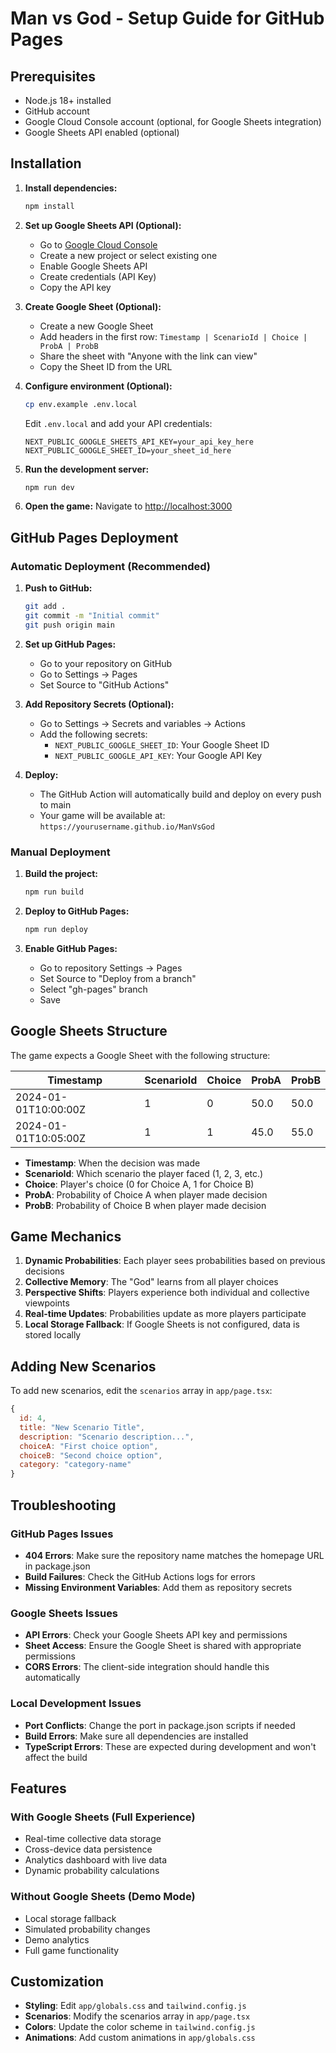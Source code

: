 # Man vs God - Setup Guide for GitHub Pages

## Prerequisites
- Node.js 18+ installed
- GitHub account
- Google Cloud Console account (optional, for Google Sheets integration)
- Google Sheets API enabled (optional)

## Installation

1. **Install dependencies:**
   ```bash
   npm install
   ```

2. **Set up Google Sheets API (Optional):**
   - Go to [Google Cloud Console](https://console.cloud.google.com/)
   - Create a new project or select existing one
   - Enable Google Sheets API
   - Create credentials (API Key)
   - Copy the API key

3. **Create Google Sheet (Optional):**
   - Create a new Google Sheet
   - Add headers in the first row: `Timestamp | ScenarioId | Choice | ProbA | ProbB`
   - Share the sheet with "Anyone with the link can view"
   - Copy the Sheet ID from the URL

4. **Configure environment (Optional):**
   ```bash
   cp env.example .env.local
   ```
   Edit `.env.local` and add your API credentials:
   ```
   NEXT_PUBLIC_GOOGLE_SHEETS_API_KEY=your_api_key_here
   NEXT_PUBLIC_GOOGLE_SHEET_ID=your_sheet_id_here
   ```

5. **Run the development server:**
   ```bash
   npm run dev
   ```

6. **Open the game:**
   Navigate to [http://localhost:3000](http://localhost:3000)

## GitHub Pages Deployment

### Automatic Deployment (Recommended)

1. **Push to GitHub:**
   ```bash
   git add .
   git commit -m "Initial commit"
   git push origin main
   ```

2. **Set up GitHub Pages:**
   - Go to your repository on GitHub
   - Go to Settings → Pages
   - Set Source to "GitHub Actions"

3. **Add Repository Secrets (Optional):**
   - Go to Settings → Secrets and variables → Actions
   - Add the following secrets:
     - `NEXT_PUBLIC_GOOGLE_SHEET_ID`: Your Google Sheet ID
     - `NEXT_PUBLIC_GOOGLE_API_KEY`: Your Google API Key

4. **Deploy:**
   - The GitHub Action will automatically build and deploy on every push to main
   - Your game will be available at: `https://yourusername.github.io/ManVsGod`

### Manual Deployment

1. **Build the project:**
   ```bash
   npm run build
   ```

2. **Deploy to GitHub Pages:**
   ```bash
   npm run deploy
   ```

3. **Enable GitHub Pages:**
   - Go to repository Settings → Pages
   - Set Source to "Deploy from a branch"
   - Select "gh-pages" branch
   - Save

## Google Sheets Structure

The game expects a Google Sheet with the following structure:

| Timestamp | ScenarioId | Choice | ProbA | ProbB |
|-----------|------------|--------|-------|-------|
| 2024-01-01T10:00:00Z | 1 | 0 | 50.0 | 50.0 |
| 2024-01-01T10:05:00Z | 1 | 1 | 45.0 | 55.0 |

- **Timestamp**: When the decision was made
- **ScenarioId**: Which scenario the player faced (1, 2, 3, etc.)
- **Choice**: Player's choice (0 for Choice A, 1 for Choice B)
- **ProbA**: Probability of Choice A when player made decision
- **ProbB**: Probability of Choice B when player made decision

## Game Mechanics

1. **Dynamic Probabilities**: Each player sees probabilities based on previous decisions
2. **Collective Memory**: The "God" learns from all player choices
3. **Perspective Shifts**: Players experience both individual and collective viewpoints
4. **Real-time Updates**: Probabilities update as more players participate
5. **Local Storage Fallback**: If Google Sheets is not configured, data is stored locally

## Adding New Scenarios

To add new scenarios, edit the `scenarios` array in `app/page.tsx`:

```javascript
{
  id: 4,
  title: "New Scenario Title",
  description: "Scenario description...",
  choiceA: "First choice option",
  choiceB: "Second choice option",
  category: "category-name"
}
```

## Troubleshooting

### GitHub Pages Issues
- **404 Errors**: Make sure the repository name matches the homepage URL in package.json
- **Build Failures**: Check the GitHub Actions logs for errors
- **Missing Environment Variables**: Add them as repository secrets

### Google Sheets Issues
- **API Errors**: Check your Google Sheets API key and permissions
- **Sheet Access**: Ensure the Google Sheet is shared with appropriate permissions
- **CORS Errors**: The client-side integration should handle this automatically

### Local Development Issues
- **Port Conflicts**: Change the port in package.json scripts if needed
- **Build Errors**: Make sure all dependencies are installed
- **TypeScript Errors**: These are expected during development and won't affect the build

## Features

### With Google Sheets (Full Experience)
- Real-time collective data storage
- Cross-device data persistence
- Analytics dashboard with live data
- Dynamic probability calculations

### Without Google Sheets (Demo Mode)
- Local storage fallback
- Simulated probability changes
- Demo analytics
- Full game functionality

## Customization

- **Styling**: Edit `app/globals.css` and `tailwind.config.js`
- **Scenarios**: Modify the scenarios array in `app/page.tsx`
- **Colors**: Update the color scheme in `tailwind.config.js`
- **Animations**: Add custom animations in `app/globals.css` 